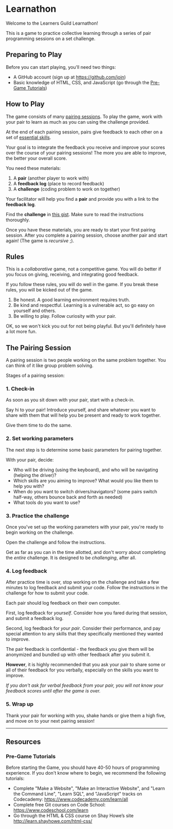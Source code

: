 # Learnathon

Welcome to the Learners Guild Learnathon!

This is a game to practice collective learning through a series of pair programming sessions on a set challenge.

## Preparing to Play

Before you can start playing, you'll need two things:

- A GitHub account (sign up at https://github.com/join)
- Basic knowledge of HTML, CSS, and JavaScript (go through the [Pre-Game Tutorials](#pre-game-tutorials))

## How to Play

The game consists of many [pairing sessions](#the-pairing-session). To play the game, work with your pair to learn as much as you can using the challenge provided.

At the end of each pairing session, pairs give feedback to each other on a set of [essential skills](./skills.md).

Your goal is to integrate the feedback you receive and improve your scores over the course of your pairing sessions! The more you are able to improve, the better your overall score.

You need these materials:

1. A **pair** (another player to work with)
1. A **feedback log** (place to record feedback)
1. A **challenge** (coding problem to work on together)

Your facilitator will help you find a **pair** and provide you with a link to the **feedback log**.

Find the **challenge** in [this gist][challenge-gist]. Make sure to read the instructions thoroughly.

Once you have these materials, you are ready to start your first pairing session. After you complete a pairing session, choose another pair and start again! (The game is _recursive_ ;).

## Rules

This is a _collaborative_ game, not a competitive game. You will do better if you focus on giving, receiving, and integrating good feedback.

If you follow these rules, you will do well in the game. If you break these rules, you will be kicked out of the game.

1. Be honest. A good learning environment requires truth.
1. Be kind and respectful. Learning is a vulnerable act, so go easy on yourself and others.
1. Be willing to play. Follow curiosity with your pair.

OK, so we won't kick you out for not being playful. But you'll definitely have a lot more fun.

## The Pairing Session

A pairing session is two people working on the same problem together. You can think of it like group problem solving.

Stages of a pairing session:

### 1. Check-in

As soon as you sit down with your pair, start with a check-in.

Say hi to your pair! Introduce yourself, and share whatever you want to share with them that will help you be present and ready to work together.

Give them time to do the same.

### 2. Set working parameters

The next step is to determine some basic parameters for pairing together.

With your pair, decide:

- Who will be driving (using the keyboard), and who will be navigating (helping the driver)?
- Which skills are you aiming to improve? What would you like them to help you with?
- When do you want to switch drivers/navigators? (some pairs switch half-way, others bounce back and forth as needed)
- What tools do you want to use?

### 3. Practice the challenge

Once you've set up the working parameters with your pair, you're ready to begin working on the challenge.

Open the challenge and follow the instructions.

Get as far as you can in the time allotted, and don't worry about completing the _entire_ challenge. It is designed to be _challenging_, after all.

### 4. Log feedback

After practice time is over, stop working on the challenge and take a few minutes to log feedback and submit your code. Follow the instructions in the challenge for how to submit your code.

Each pair should log feedback on their own computer.

First, log feedback for _yourself_. Consider how you fared during that session, and submit a feedback log.

Second, log feedback for _your pair_. Consider their performance, and pay special attention to any skills that they specifically mentioned they wanted to improve.

The pair feedback is confidential - the feedback you give them will be anonymized and bundled up with other feedback after you submit it.

**However**, it is highly recommended that you ask your pair to share some or all of their feedback for you verbally, especially on the skills you want to improve.

_If you don't ask for verbal feedback from your pair, you will not know your feedback scores until after the game is over._

### 5. Wrap up

Thank your pair for working with you, shake hands or give them a high five, and move on to your next pairing session!

[challenge-gist]: https://gist.github.com/lg-bot/f306837bb0fd958ef5de
[feedback-form]: https://lguild.typeform.com/to/uPgbRn

---

## Resources

### Pre-Game Tutorials

Before starting the Game, you should have 40-50 hours of programming experience. If you don't know where to begin, we recommend the following tutorials:

- Complete "Make a Website", "Make an Interactive Website", and "Learn the Command Line", "Learn SQL", and "JavaScript" tracks on Codecademy: https://www.codecademy.com/learn/all
- Complete free Git courses on Code School: https://www.codeschool.com/learn
- Go through the HTML & CSS course on Shay Howe’s site http://learn.shayhowe.com/html-css/
